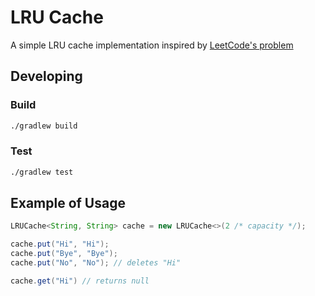 # LRU Cache

A simple LRU cache implementation inspired by [LeetCode's problem](https://leetcode.com/problems/lru-cache/)

## Developing

### Build

```sh
./gradlew build
```

### Test

```sh
./gradlew test
```

## Example of Usage

```java
LRUCache<String, String> cache = new LRUCache<>(2 /* capacity */);

cache.put("Hi", "Hi");
cache.put("Bye", "Bye");
cache.put("No", "No"); // deletes "Hi"

cache.get("Hi") // returns null
```

